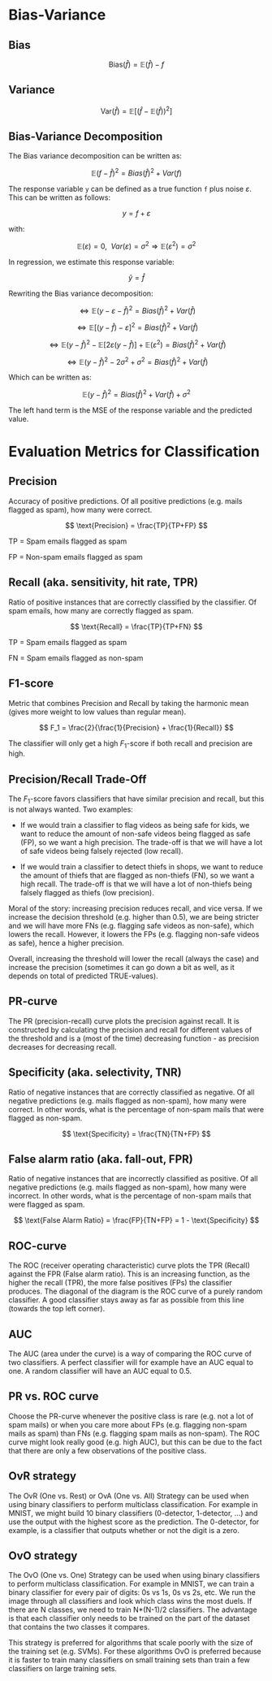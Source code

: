 # Bias-Variance

## Bias

$$\text{Bias}(\hat{f}) = \mathbb{E}(\hat{f}) - f$$

## Variance

$$\text{Var}(\hat{f}) = \mathbb{E}\left[\left(\hat{f} - \mathbb{E}(\hat{f})\right)^2\right]$$

## Bias-Variance Decomposition

The Bias variance decomposition can be written as:

$$\mathbb{E}(f-\hat{f})^2 = Bias(\hat{f})^2 + Var(f)$$

The response variable `y` can be defined as a true function `f` plus noise $\varepsilon$. This can be written as follows:

$$y = f + \varepsilon$$

with:

$$\mathbb{E}(\varepsilon) = 0, \ \ Var(\varepsilon) = \sigma^2 \Rightarrow \mathbb{E}(\varepsilon^2) = \sigma^2$$

In regression, we estimate this response variable:

$$\hat{y} = \hat{f}$$

Rewriting the Bias variance decomposition:

$$\Leftrightarrow \mathbb{E}(y - \varepsilon-\hat{f})^2 = Bias(\hat{f})^2 + Var(\hat{f})$$

$$\Leftrightarrow \mathbb{E} [(y-\hat{f})-\varepsilon]^2 = Bias(\hat{f})^2 + Var(\hat{f})$$

$$\Leftrightarrow \mathbb{E} (y-\hat{f})^2 - \mathbb{E}[2\varepsilon(y-\hat{f})] + \mathbb{E}(\varepsilon^2) = Bias(\hat{f})^2 + Var(\hat{f}) $$

$$\Leftrightarrow \mathbb{E} (y-\hat{f})^2 - 2\sigma^2  + \sigma^2 = Bias(\hat{f})^2 + Var(\hat{f}) $$

Which can be written as:

$$\mathbb{E} (y-\hat{f})^2 = Bias(\hat{f})^2 + Var(\hat{f}) + \sigma^2$$

The left hand term is the MSE of the response variable and the predicted value.

# Evaluation Metrics for Classification

## Precision

Accuracy of positive predictions. Of all positive predictions (e.g. mails flagged as spam), how many were correct. 

$$
\text{Precision} = \frac{TP}{TP+FP}
$$

TP = Spam emails flagged as spam

FP = Non-spam emails flagged as spam

## Recall (aka. sensitivity, hit rate, TPR)

Ratio of positive instances that are correctly classified by the classifier. Of spam emails, how many are correctly flagged as spam.

$$
\text{Recall} = \frac{TP}{TP+FN}
$$

TP = Spam emails flagged as spam

FN = Spam emails flagged as non-spam

## F1-score

Metric that combines Precision and Recall by taking the harmonic mean (gives more weight to low values than regular mean). 

$$
F_1 = \frac{2}{\frac{1}{Precision} + \frac{1}{Recall}}
$$

The classifier will only get a high $F_1$-score if both recall and precision are high.

## Precision/Recall Trade-Off

The $F_1$-score favors classifiers that have similar precision and recall, but this is not always wanted. Two examples:

* If we would train a classifier to flag videos as being safe for kids, we want to reduce the amount of non-safe videos being flagged as safe (FP), so we want a high precision. The trade-off is that we will have a lot of safe videos being falsely rejected (low recall).

* If we would train a classifier to detect thiefs in shops, we want to reduce the amount of thiefs that are flagged as non-thiefs (FN), so we want a high recall. The trade-off is that we will have a lot of non-thiefs being falsely flagged as thiefs (low precision).

Moral of the story: increasing precision reduces recall, and vice versa. If we increase the decision threshold (e.g. higher than 0.5), we are being stricter and we will have more FNs (e.g. flagging safe videos as non-safe), which lowers the recall. However, it lowers the FPs (e.g. flagging non-safe videos as safe), hence a higher precision.

Overall, increasing the threshold will lower the recall (always the case) and increase the precision (sometimes it can go down a bit as well, as it depends on total of predicted TRUE-values).

## PR-curve

The PR (precision-recall) curve plots the precision against recall. It is constructed by calculating the precision and recall for different values of the threshold and is a (most of the time) decreasing function - as precision decreases for decreasing recall.

## Specificity (aka. selectivity, TNR)

Ratio of negative instances that are correctly classified as negative. Of all negative predictions (e.g. mails flagged as non-spam), how many were correct. In other words, what is the percentage of non-spam mails that were flagged as non-spam. 

$$
\text{Specificity} = \frac{TN}{TN+FP}
$$

## False alarm ratio (aka. fall-out, FPR)

Ratio of negative instances that are incorrectly classified as positive. Of all negative predictions (e.g. mails flagged as non-spam), how many were incorrect. In other words, what is the percentage of non-spam mails that were flagged as spam. 

$$
\text{False Alarm Ratio} = \frac{FP}{TN+FP} = 1 - \text{Specificity}
$$

## ROC-curve

The ROC (receiver operating characteristic) curve plots the TPR (Recall) against the FPR (False alarm ratio). This is an increasing function, as the higher the recall (TPR), the more false positives (FPs) the classifier produces. The diagonal of the diagram is the ROC curve of a purely random classifier. A good classifier stays away as far as possible from this line (towards the top left corner).

## AUC

The AUC (area under the curve) is a way of comparing the ROC curve of two classifiers. A perfect classifier will for example have an AUC equal to one. A random classifier will have an AUC equal to 0.5. 

## PR vs. ROC curve

Choose the PR-curve whenever the positive class is rare (e.g. not a lot of spam mails) or when you care more about FPs (e.g. flagging non-spam mails as spam) than FNs (e.g. flagging spam mails as non-spam). The ROC curve might look really good (e.g. high AUC), but this can be due to the fact that there are only a few observations of the positive class. 

## OvR strategy

The OvR (One vs. Rest) or OvA (One vs. All) Strategy can be used when using binary classifiers to perform multiclass classification. For example in MNIST, we might build 10 binary classifiers (0-detector, 1-detector, ...) and use the output with the highest score as the prediction. The 0-detector, for example, is a classifier that outputs whether or not the digit is a zero. 

## OvO strategy

The OvO (One vs. One) Strategy can be used when using binary classifiers to perform multiclass classification. For example in MNIST, we can train a binary classifier for every pair of digits: 0s vs 1s, 0s vs 2s, etc. We run the image through all classifiers and look which class wins the most duels. If there are N classes, we need to train N*(N-1)/2 classifiers. The advantage is that each classifier only needs to be trained on the part of the dataset that contains the two classes it compares. 

This strategy is preferred for algorithms that scale poorly with the size of the training set (e.g. SVMs). For these algorithms OvO is preferred because it is faster to train many classifiers on small training sets than train a few classifiers on large training sets. 










